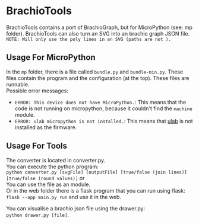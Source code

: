 # BrachioTools
BrachioTools contains a port of BrachioGraph, but for MicroPython (see: mp folder).
BrachioTools can also turn an SVG into an brachio graph JSON file. \
`NOTE: Will only use the poly lines in an SVG (paths are not ).`

## Usage For MicroPython

In the `mp` folder, there is a file called `bundle.py` and `bundle-min.py`. These files contain the program and the configuration (at the top). These files are runnable. \
Possible error messages:
- `ERROR: This device does not have MicroPython.`: This means that the code is not running on micropython, because it couldn't find the `machine` module.
- `ERROR: ulab micropython is not installed.`: This means that [ulab](https://github.com/v923z/micropython-ulab) is not installed as the firmware.

## Usage For Tools

The converter is located in converter.py. \
You can execute the python program: \
`python converter.py [svgFile] [outputFile] [true/false (join lines)] [true/false (round values)]` or \
You can use the file as an module. \
Or in the web folder there is a flask program that you can run using flask: `flask --app main.py run` and use it in the web.

You can visualise a brachio json file using the drawer.py: \
`python drawer.py [file]`.